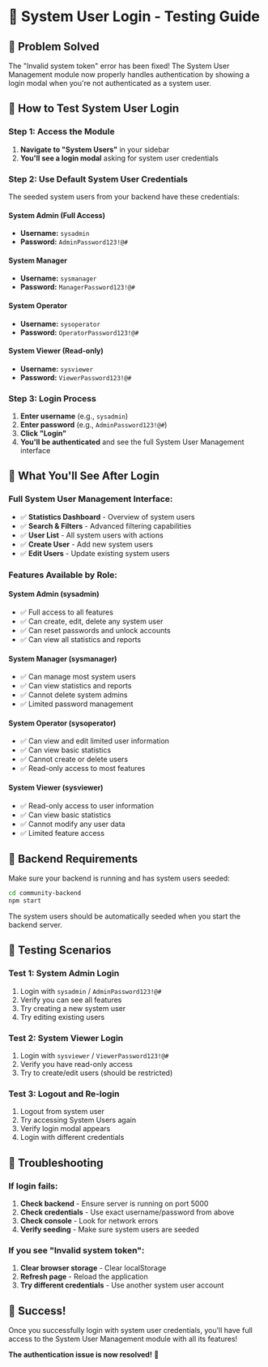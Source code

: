 # 🔐 System User Login - Testing Guide

## 🎯 **Problem Solved**

The "Invalid system token" error has been fixed! The System User Management module now properly handles authentication by showing a login modal when you're not authenticated as a system user.

## 🚀 **How to Test System User Login**

### **Step 1: Access the Module**
1. **Navigate to "System Users"** in your sidebar
2. **You'll see a login modal** asking for system user credentials

### **Step 2: Use Default System User Credentials**
The seeded system users from your backend have these credentials:

#### **System Admin (Full Access)**
- **Username:** `sysadmin`
- **Password:** `AdminPassword123!@#`

#### **System Manager**
- **Username:** `sysmanager`
- **Password:** `ManagerPassword123!@#`

#### **System Operator**
- **Username:** `sysoperator`
- **Password:** `OperatorPassword123!@#`

#### **System Viewer (Read-only)**
- **Username:** `sysviewer`
- **Password:** `ViewerPassword123!@#`

### **Step 3: Login Process**
1. **Enter username** (e.g., `sysadmin`)
2. **Enter password** (e.g., `AdminPassword123!@#`)
3. **Click "Login"**
4. **You'll be authenticated** and see the full System User Management interface

## 🎨 **What You'll See After Login**

### **Full System User Management Interface:**
- ✅ **Statistics Dashboard** - Overview of system users
- ✅ **Search & Filters** - Advanced filtering capabilities
- ✅ **User List** - All system users with actions
- ✅ **Create User** - Add new system users
- ✅ **Edit Users** - Update existing system users

### **Features Available by Role:**

#### **System Admin (sysadmin)**
- ✅ Full access to all features
- ✅ Can create, edit, delete any system user
- ✅ Can reset passwords and unlock accounts
- ✅ Can view all statistics and reports

#### **System Manager (sysmanager)**
- ✅ Can manage most system users
- ✅ Can view statistics and reports
- ✅ Cannot delete system admins
- ✅ Limited password management

#### **System Operator (sysoperator)**
- ✅ Can view and edit limited user information
- ✅ Can view basic statistics
- ✅ Cannot create or delete users
- ✅ Read-only access to most features

#### **System Viewer (sysviewer)**
- ✅ Read-only access to user information
- ✅ Can view basic statistics
- ✅ Cannot modify any user data
- ✅ Limited feature access

## 🔧 **Backend Requirements**

Make sure your backend is running and has system users seeded:

```bash
cd community-backend
npm start
```

The system users should be automatically seeded when you start the backend server.

## 🎯 **Testing Scenarios**

### **Test 1: System Admin Login**
1. Login with `sysadmin` / `AdminPassword123!@#`
2. Verify you can see all features
3. Try creating a new system user
4. Try editing existing users

### **Test 2: System Viewer Login**
1. Login with `sysviewer` / `ViewerPassword123!@#`
2. Verify you have read-only access
3. Try to create/edit users (should be restricted)

### **Test 3: Logout and Re-login**
1. Logout from system user
2. Try accessing System Users again
3. Verify login modal appears
4. Login with different credentials

## 🚨 **Troubleshooting**

### **If login fails:**
1. **Check backend** - Ensure server is running on port 5000
2. **Check credentials** - Use exact username/password from above
3. **Check console** - Look for network errors
4. **Verify seeding** - Make sure system users are seeded

### **If you see "Invalid system token":**
1. **Clear browser storage** - Clear localStorage
2. **Refresh page** - Reload the application
3. **Try different credentials** - Use another system user account

## 🎉 **Success!**

Once you successfully login with system user credentials, you'll have full access to the System User Management module with all its features!

**The authentication issue is now resolved!** 🚀
